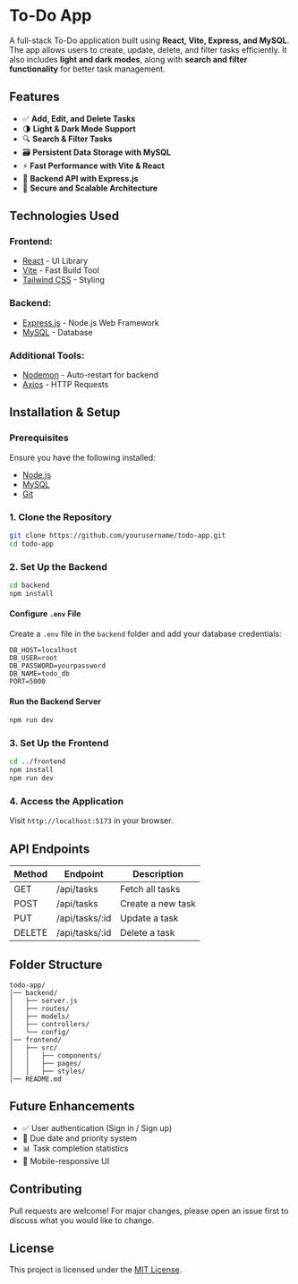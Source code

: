 # To-Do App

A full-stack To-Do application built using **React, Vite, Express, and MySQL**. The app allows users to create, update, delete, and filter tasks efficiently. It also includes **light and dark modes**, along with **search and filter functionality** for better task management.

## Features
- ✅ **Add, Edit, and Delete Tasks**
- 🌗 **Light & Dark Mode Support**
- 🔍 **Search & Filter Tasks**
- 🗃 **Persistent Data Storage with MySQL**
- ⚡ **Fast Performance with Vite & React**
- 📡 **Backend API with Express.js**
- 🔐 **Secure and Scalable Architecture**

## Technologies Used
### Frontend:
- [React](https://react.dev/) - UI Library
- [Vite](https://vitejs.dev/) - Fast Build Tool
- [Tailwind CSS](https://tailwindcss.com/) - Styling

### Backend:
- [Express.js](https://expressjs.com/) - Node.js Web Framework
- [MySQL](https://www.mysql.com/) - Database

### Additional Tools:
- [Nodemon](https://www.npmjs.com/package/nodemon) - Auto-restart for backend
- [Axios](https://axios-http.com/) - HTTP Requests

## Installation & Setup
### Prerequisites
Ensure you have the following installed:
- [Node.js](https://nodejs.org/)
- [MySQL](https://www.mysql.com/)
- [Git](https://git-scm.com/)

### 1. Clone the Repository
```bash
git clone https://github.com/yourusername/todo-app.git
cd todo-app
```

### 2. Set Up the Backend
```bash
cd backend
npm install
```

#### Configure `.env` File
Create a `.env` file in the `backend` folder and add your database credentials:
```env
DB_HOST=localhost
DB_USER=root
DB_PASSWORD=yourpassword
DB_NAME=todo_db
PORT=5000
```

#### Run the Backend Server
```bash
npm run dev
```

### 3. Set Up the Frontend
```bash
cd ../frontend
npm install
npm run dev
```

### 4. Access the Application
Visit `http://localhost:5173` in your browser.

## API Endpoints
| Method | Endpoint        | Description              |
|--------|---------------|--------------------------|
| GET    | /api/tasks     | Fetch all tasks          |
| POST   | /api/tasks     | Create a new task        |
| PUT    | /api/tasks/:id | Update a task           |
| DELETE | /api/tasks/:id | Delete a task           |

## Folder Structure
```
todo-app/
│── backend/
│   ├── server.js
│   ├── routes/
│   ├── models/
│   ├── controllers/
│   └── config/
│── frontend/
│   ├── src/
│   │   ├── components/
│   │   ├── pages/
│   │   ├── styles/
│── README.md
```

## Future Enhancements
- ✅ User authentication (Sign in / Sign up)
- 📅 Due date and priority system
- 📊 Task completion statistics
- 📱 Mobile-responsive UI

## Contributing
Pull requests are welcome! For major changes, please open an issue first to discuss what you would like to change.

## License
This project is licensed under the [MIT License](LICENSE).


